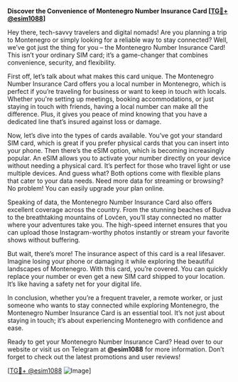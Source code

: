**Discover the Convenience of Montenegro Number Insurance Card [[TG💪+ @esim1088](https://t.me/s/esim1088)]**

Hey there, tech-savvy travelers and digital nomads! Are you planning a trip to Montenegro or simply looking for a reliable way to stay connected? Well, we’ve got just the thing for you – the Montenegro Number Insurance Card! This isn’t your ordinary SIM card; it’s a game-changer that combines convenience, security, and flexibility.

First off, let’s talk about what makes this card unique. The Montenegro Number Insurance Card offers you a local number in Montenegro, which is perfect if you’re traveling for business or want to keep in touch with locals. Whether you're setting up meetings, booking accommodations, or just staying in touch with friends, having a local number can make all the difference. Plus, it gives you peace of mind knowing that you have a dedicated line that’s insured against loss or damage.

Now, let’s dive into the types of cards available. You’ve got your standard SIM card, which is great if you prefer physical cards that you can insert into your phone. Then there’s the eSIM option, which is becoming increasingly popular. An eSIM allows you to activate your number directly on your device without needing a physical card. It’s perfect for those who travel light or use multiple devices. And guess what? Both options come with flexible plans that cater to your data needs. Need more data for streaming or browsing? No problem! You can easily upgrade your plan online.

Speaking of data, the Montenegro Number Insurance Card also offers excellent coverage across the country. From the stunning beaches of Budva to the breathtaking mountains of Lovćen, you’ll stay connected no matter where your adventures take you. The high-speed internet ensures that you can upload those Instagram-worthy photos instantly or stream your favorite shows without buffering.

But wait, there’s more! The insurance aspect of this card is a real lifesaver. Imagine losing your phone or damaging it while exploring the beautiful landscapes of Montenegro. With this card, you’re covered. You can quickly replace your number or even get a new SIM card shipped to your location. It’s like having a safety net for your digital life.

In conclusion, whether you’re a frequent traveler, a remote worker, or just someone who wants to stay connected while exploring Montenegro, the Montenegro Number Insurance Card is an essential tool. It’s not just about staying in touch; it’s about experiencing Montenegro with confidence and ease.

Ready to get your Montenegro Number Insurance Card? Head over to our website or visit us on Telegram at **@esim1088** for more information. Don’t forget to check out the latest promotions and user reviews!

[[TG💪+ @esim1088](https://t.me/s/esim1088) ![Image](https://i.postimg.cc/Y0z9fWf4/image.png)]